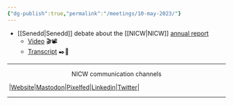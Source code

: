 ```yaml
---
{"dg-publish":true,"permalink":"/meetings/10-may-2023/"}
---
```


- [[Senedd\|Senedd]] debate about the [[NICW\|NICW]] [annual report ](https://www.gov.wales/national-infrastructure-commission-wales-annual-report-2021)
	- [Video](https://nationalinfrastructurecommission.wales/media/) 🎬📽️
	- [Transcript](https://record.assembly.wales/Plenary/13343#A79595) ✒️📄
***
<p style="text-align: center;">NICW communication channels</p>

󠁧 |[Website](https://nationalinfrastructurecommission.wales)|[Mastodon](https://toot.wales/@NICW)|[Pixelfed](https://pix.toot.wales/NICW)|[Linkedin](https://www.linkedin.com/company/26268509/)|[Twitter](https://twitter.com/InfraCommCymru)|
***
